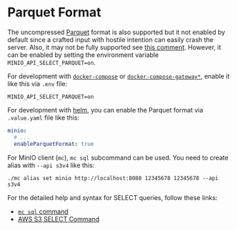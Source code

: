 # Parquet Format

The uncompressed [Parquet](https://en.wikipedia.org/wiki/Apache_Parquet) format
is also supported but it not enabled by default since a crafted input with
hostile intention can easily crash the server. Also, it may not be fully supported
see [this comment](https://github.com/minio/minio/issues/14016#issuecomment-1003582156).
However, it can be enabled by setting the environment variable
`MINIO_API_SELECT_PARQUET=on`.

For development with [`docker-compose`](#using-docker-compose) or
[`docker-compose-gateway*`](#gateway-mode), enable it like this via `.env` file:

```text
MINIO_API_SELECT_PARQUET=on
```

For development with [helm](#using-helm), you can enable the Parquet format via
`.value.yaml` file like this:

```yaml
minio:
  # ...
  enableParquetFormat: true
```

For MinIO client (`mc`), `mc sql` subcommand can be used.
You need to create alias with `--api s3v4` like this:

```shell
./mc alias set minio http://localhost:8080 12345678 12345678 --api s3v4
```

For the detailed help and syntax for SELECT queries, follow these links:

- [`mc sql` command](https://docs.min.io/docs/minio-client-complete-guide#sql)
- [AWS S3 SELECT Command](https://docs.aws.amazon.com/AmazonS3/latest/userguide/s3-glacier-select-sql-reference-select.html)
